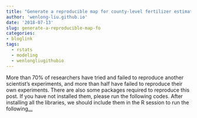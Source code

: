 ```yaml
---
title: "Generate a reproducible map for county-level fertilizer estimation data in U.S.A. using R"
author: 'wenlong-liu.github.io'
date: '2018-07-13'
slug: generate-a-reproducible-map-fo
categories:
- bloglink
tags:
  - rstats
  - modeling
  - wenlongliugithubio
---
```


More than 70% of researchers have tried and failed to reproduce another scientist’s experiments, and more than half have failed to reproduce their own experiments. There are also some packages required to reproduce this post. If you have not installed them, please run the following codes. After installing all the libraries, we should include them in the R session to run the following[... <i class="fas fa-external-link-alt"></i>](https://wenlong-liu.github.io/post/generate-a-reproducible-map-for-long-term-fertilizer-application-in-u-s-a-using-r/)

